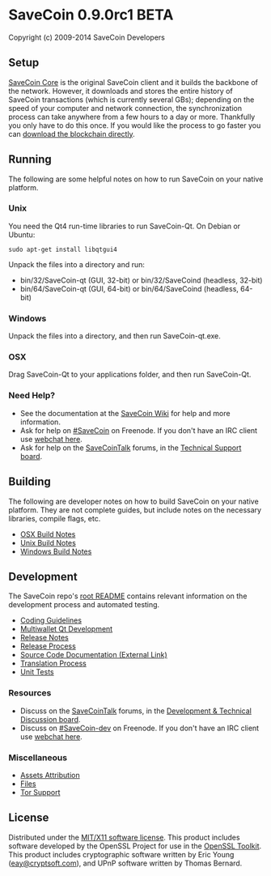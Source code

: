 SaveCoin 0.9.0rc1 BETA
=====================

Copyright (c) 2009-2014 SaveCoin Developers


Setup
---------------------
[SaveCoin Core](http://SaveCoin.org/en/download) is the original SaveCoin client and it builds the backbone of the network. However, it downloads and stores the entire history of SaveCoin transactions (which is currently several GBs); depending on the speed of your computer and network connection, the synchronization process can take anywhere from a few hours to a day or more. Thankfully you only have to do this once. If you would like the process to go faster you can [download the blockchain directly](https://SaveCointalk.org/index.php?topic=145386.0).

Running
---------------------
The following are some helpful notes on how to run SaveCoin on your native platform. 

### Unix

You need the Qt4 run-time libraries to run SaveCoin-Qt. On Debian or Ubuntu:

	sudo apt-get install libqtgui4

Unpack the files into a directory and run:

- bin/32/SaveCoin-qt (GUI, 32-bit) or bin/32/SaveCoind (headless, 32-bit)
- bin/64/SaveCoin-qt (GUI, 64-bit) or bin/64/SaveCoind (headless, 64-bit)



### Windows

Unpack the files into a directory, and then run SaveCoin-qt.exe.

### OSX

Drag SaveCoin-Qt to your applications folder, and then run SaveCoin-Qt.

### Need Help?

* See the documentation at the [SaveCoin Wiki](https://en.SaveCoin.it/wiki/Main_Page)
for help and more information.
* Ask for help on [#SaveCoin](http://webchat.freenode.net?channels=SaveCoin) on Freenode. If you don't have an IRC client use [webchat here](http://webchat.freenode.net?channels=SaveCoin).
* Ask for help on the [SaveCoinTalk](https://SaveCointalk.org/) forums, in the [Technical Support board](https://SaveCointalk.org/index.php?board=4.0).

Building
---------------------
The following are developer notes on how to build SaveCoin on your native platform. They are not complete guides, but include notes on the necessary libraries, compile flags, etc.

- [OSX Build Notes](build-osx.md)
- [Unix Build Notes](build-unix.md)
- [Windows Build Notes](build-msw.md)

Development
---------------------
The SaveCoin repo's [root README](https://github.com/SaveCoin/SaveCoin/blob/master/README.md) contains relevant information on the development process and automated testing.

- [Coding Guidelines](coding.md)
- [Multiwallet Qt Development](multiwallet-qt.md)
- [Release Notes](release-notes.md)
- [Release Process](release-process.md)
- [Source Code Documentation (External Link)](https://dev.visucore.com/SaveCoin/doxygen/)
- [Translation Process](translation_process.md)
- [Unit Tests](unit-tests.md)

### Resources
* Discuss on the [SaveCoinTalk](https://SaveCointalk.org/) forums, in the [Development & Technical Discussion board](https://SaveCointalk.org/index.php?board=6.0).
* Discuss on [#SaveCoin-dev](http://webchat.freenode.net/?channels=SaveCoin) on Freenode. If you don't have an IRC client use [webchat here](http://webchat.freenode.net/?channels=SaveCoin-dev).

### Miscellaneous
- [Assets Attribution](assets-attribution.md)
- [Files](files.md)
- [Tor Support](tor.md)

License
---------------------
Distributed under the [MIT/X11 software license](http://www.opensource.org/licenses/mit-license.php).
This product includes software developed by the OpenSSL Project for use in the [OpenSSL Toolkit](http://www.openssl.org/). This product includes
cryptographic software written by Eric Young ([eay@cryptsoft.com](mailto:eay@cryptsoft.com)), and UPnP software written by Thomas Bernard.
